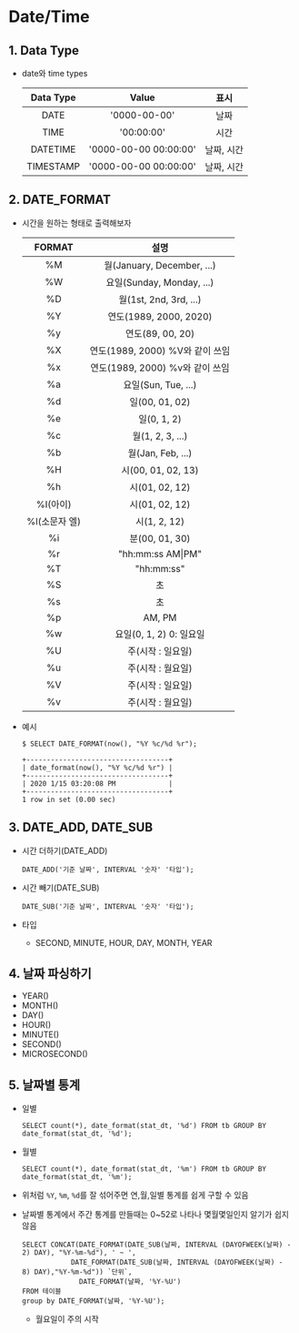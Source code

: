 # Date/Time

## 1. Data Type

- date와 time types

  | Data Type |         Value         |    표시    |
  | :-------: | :-------------------: | :--------: |
  |   DATE    |     '0000-00-00'      |    날짜    |
  |   TIME    |      '00:00:00'       |    시간    |
  | DATETIME  | '0000-00-00 00:00:00' | 날짜, 시간 |
  | TIMESTAMP | '0000-00-00 00:00:00' | 날짜, 시간 |

## 2. DATE_FORMAT

- 시간을 원하는 형태로 출력해보자

  |    FORMAT     |              설명               |
  | :-----------: | :-----------------------------: |
  |      %M       |   월(January, December, ...)    |
  |      %W       |    요일(Sunday, Monday, ...)    |
  |      %D       |     월(1st, 2nd, 3rd, ...)      |
  |      %Y       |     연도(1989, 2000, 2020)      |
  |      %y       |        연도(89, 00, 20)         |
  |      %X       | 연도(1989, 2000) %V와 같이 쓰임 |
  |      %x       | 연도(1989, 2000) %v와 같이 쓰임 |
  |      %a       |       요일(Sun, Tue, ...)       |
  |      %d       |         일(00, 01, 02)          |
  |      %e       |           일(0, 1, 2)           |
  |      %c       |        월(1, 2, 3, ...)         |
  |      %b       |        월(Jan, Feb, ...)        |
  |      %H       |       시(00, 01, 02, 13)        |
  |      %h       |         시(01, 02, 12)          |
  |   %I(아이)    |         시(01, 02, 12)          |
  | %l(소문자 엘) |          시(1, 2, 12)           |
  |      %i       |         분(00, 01, 30)          |
  |      %r       |        "hh:mm:ss AM\|PM"        |
  |      %T       |           "hh:mm:ss"            |
  |      %S       |               초                |
  |      %s       |               초                |
  |      %p       |             AM, PM              |
  |      %w       |     요일(0, 1, 2) 0: 일요일     |
  |      %U       |        주(시작 : 일요일)        |
  |      %u       |        주(시작 : 월요일)        |
  |      %V       |        주(시작 : 일요일)        |
  |      %v       |        주(시작 : 월요일)        |

- 예시

  ```mysql
  $ SELECT DATE_FORMAT(now(), "%Y %c/%d %r");
  
  +-----------------------------------+
  | date_format(now(), "%Y %c/%d %r") |
  +-----------------------------------+
  | 2020 1/15 03:20:08 PM             |
  +-----------------------------------+
  1 row in set (0.00 sec)
  ```

## 3. DATE_ADD, DATE_SUB

- 시간 더하기(DATE_ADD)

  ```mysql
  DATE_ADD('기준 날짜', INTERVAL '숫자' '타입');
  ```

- 시간 빼기(DATE_SUB)

  ```mysql
  DATE_SUB('기준 날짜', INTERVAL '숫자' '타입');
  ```

- 타입

  - SECOND, MINUTE, HOUR, DAY, MONTH, YEAR

## 4. 날짜 파싱하기

- YEAR()
- MONTH()
- DAY()
- HOUR()
- MINUTE()
- SECOND()
- MICROSECOND()

## 5. 날짜별 통계

- 일별

  ```mysql
  SELECT count(*), date_format(stat_dt, '%d') FROM tb GROUP BY date_format(stat_dt, '%d');
  ```

- 월별

  ```mysql
  SELECT count(*), date_format(stat_dt, '%m') FROM tb GROUP BY date_format(stat_dt, '%m');
  ```

- 위처럼 `%Y`, `%m`, `%d`를 잘 섞어주면 연,월,일별 통계를 쉽게 구할 수 있음

- 날짜별 통계에서 주간 통계를 만들때는 0~52로 나타나 몇월몇일인지 알기가 쉽지 않음

  ```mysql
  SELECT CONCAT(DATE_FORMAT(DATE_SUB(날짜, INTERVAL (DAYOFWEEK(날짜) - 2) DAY), "%Y-%m-%d"), ' ~ ',
  			  DATE_FORMAT(DATE_SUB(날짜, INTERVAL (DAYOFWEEK(날짜) - 8) DAY),"%Y-%m-%d")) `단위`,
                DATE_FORMAT(날짜, '%Y-%U')
  FROM 테이블
  group by DATE_FORMAT(날짜, '%Y-%U');
  ```

  - 월요일이 주의 시작